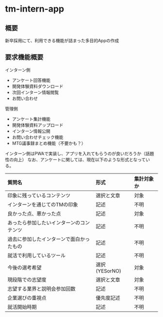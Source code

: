 # tm-intern-app

## 概要
新卒採用にて、利用できる機能が詰まった多目的Appの作成

## 要求機能概要
インターン側
* アンケート回答機能
* 開発体験資料ダウンロード
* 次回インターン情報閲覧
* お問い合わせ

管理側
* アンケート集計機能
* 開発体験資料アップロード
* インターン情報公開
* お問い合わせチェック機能
* MTG議事録まとめ機能（不要かも？）

インターン側はPWAで実装し、アプリを入れてもらうのが良いだろうか（話題性の向上）
なお、アンケートに関しては、現在以下のような形式となっている。

|質問名|形式|集計対象か|
|:---|:---|:---|
|印象に残っているコンテンツ|選択と文章|対象|
|インターンを通じてのTMの印象|記述|不明|
|良かった点、悪かった点|記述|対象|
|あったら参加したいインターンのコンテンツ|記述|不明|
|過去に参加したインターンで面白かったもの|記述|不明|
|就活で利用しているツール|記述|不明|
|今後の選考希望|選択(YESorNO)|対象|
|現段階での志望度|選択と文章|対象|
|志望する業界と説明会参加回数|記述|不明|
|企業選びの重視点|優先度記述|不明|
|就活開始時期|記述|不明|